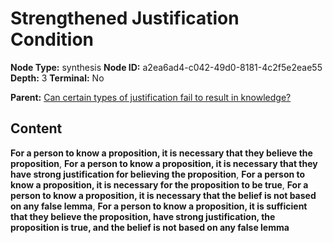 # Strengthened Justification Condition

**Node Type:** synthesis
**Node ID:** a2ea6ad4-c042-49d0-8181-4c2f5e2eae55
**Depth:** 3
**Terminal:** No

**Parent:** [Can certain types of justification fail to result in knowledge?](can-certain-types-of-justification-fail-to-result-in-knowledge.md)

## Content

**For a person to know a proposition, it is necessary that they believe the proposition**, **For a person to know a proposition, it is necessary that they have strong justification for believing the proposition**, **For a person to know a proposition, it is necessary for the proposition to be true**, **For a person to know a proposition, it is necessary that the belief is not based on any false lemma**, **For a person to know a proposition, it is sufficient that they believe the proposition, have strong justification, the proposition is true, and the belief is not based on any false lemma**
